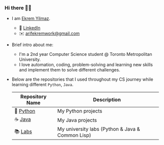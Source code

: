 ### Hi there 👋🏻

- I am [Ekrem Yilmaz](https://www.instagram.com/by_aekrem/).
  * 📸 [LinkedIn](https://www.linkedin.com/in/ekrem-yilmaz-110940219/)
  * ✉️ arifekremwork@gmail.com

- Brief intro about me:
  * I'm a 2nd year Computer Science student @ Toronto Metropolitan University.
  * I love automation, coding, problem-solving and learning new skills and implement them to solve different challenges.
    
- Below are the repositories that I used throughout my CS journey while learning different `Python`, `Java`.

  | Repository Name | Description  |
  | ------ | ------ |
  | 🐍 [Python](https://github.com/arifekrem/Python) | My Python projects |
  | ☕️ [Java](https://github.com/arifekrem/Java) | My Java projects |
  | 📚 [Labs](https://github.com/arifekrem/Labs) | My university labs (Python & Java & Common Lisp)|
